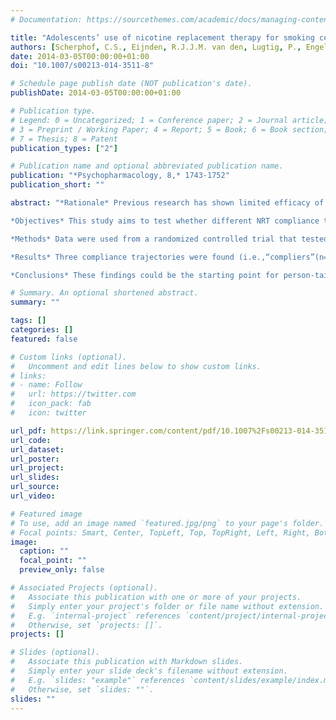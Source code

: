 ```yaml
---
# Documentation: https://sourcethemes.com/academic/docs/managing-content/

title: "Adolescents’ use of nicotine replacement therapy for smoking cessation: Predictors of compliance trajectories"
authors: [Scherphof, C.S., Eijnden, R.J.J.M. van den, Lugtig, P., Engels, R.C.M.E., and Vollebergh, A.M.]
date: 2014-03-05T00:00:00+01:00
doi: "10.1007/s00213-014-3511-8"

# Schedule page publish date (NOT publication's date).
publishDate: 2014-03-05T00:00:00+01:00

# Publication type.
# Legend: 0 = Uncategorized; 1 = Conference paper; 2 = Journal article;
# 3 = Preprint / Working Paper; 4 = Report; 5 = Book; 6 = Book section;
# 7 = Thesis; 8 = Patent
publication_types: ["2"]

# Publication name and optional abbreviated publication name.
publication: "*Psychopharmacology, 8,* 1743-1752"
publication_short: ""

abstract: "*Rationale* Previous research has shown limited efficacy of nicotine replacement therapy (NRT) among adolescents and generally low compliance rates. As higher compliance rates are associated with improved abstinence rates, the present study examined predictors of NRT compliance. 

*Objectives* This study aims to test whether different NRT compliance trajectories can be distinguished among adolescents, to test whether these trajectories can be predicted by demographic, smoking-related, and personality factors, and to examine abstinence rates for each trajectory. 

*Methods* Data were used from a randomized controlled trial that tested the efficacy of nicotine patches versus placebo patches among 265 Dutch adolescents. During NRT treatment, adolescents filled out six online questionnaires in which they reported on the number of days they used the patches. Predictors (i.e., demographic and smoking-related factors and personality characteristics) and end-of-treatment abstinence were also administered through these self-reports. Latent class growth analysis (LCGA) was used to analyze compliance data by classifying individuals into similar growth trajectories. 

*Results* Three compliance trajectories were found (i.e.,“compliers”(n=89),“moderate decreasers”(n=41), and “strong decreasers”(n=127)). The compliers can be characterized by higher levels of conscientiousness and agreeableness and lower levels of extraversion compared with the strong decreasers, and by higher levels of conscientiousness and education compared with the moderate decreasers. Amongthe compliers, a substantially higher percentage of adolescents achieved abstinence at end-of-treatment (10 %) compared with the moderate decreasers (3 %) and the strong decreasers(6 %).

*Conclusions* These findings could be the starting point for person-tailored interventions that aim to enhance NRT compliance rates among adolescents."

# Summary. An optional shortened abstract.
summary: ""

tags: []
categories: []
featured: false

# Custom links (optional).
#   Uncomment and edit lines below to show custom links.
# links:
# - name: Follow
#   url: https://twitter.com
#   icon_pack: fab
#   icon: twitter

url_pdf: https://link.springer.com/content/pdf/10.1007%2Fs00213-014-3511-8.pdf
url_code:
url_dataset:
url_poster:
url_project:
url_slides:
url_source:
url_video:

# Featured image
# To use, add an image named `featured.jpg/png` to your page's folder. 
# Focal points: Smart, Center, TopLeft, Top, TopRight, Left, Right, BottomLeft, Bottom, BottomRight.
image:
  caption: ""
  focal_point: ""
  preview_only: false

# Associated Projects (optional).
#   Associate this publication with one or more of your projects.
#   Simply enter your project's folder or file name without extension.
#   E.g. `internal-project` references `content/project/internal-project/index.md`.
#   Otherwise, set `projects: []`.
projects: []

# Slides (optional).
#   Associate this publication with Markdown slides.
#   Simply enter your slide deck's filename without extension.
#   E.g. `slides: "example"` references `content/slides/example/index.md`.
#   Otherwise, set `slides: ""`.
slides: ""
---
```

